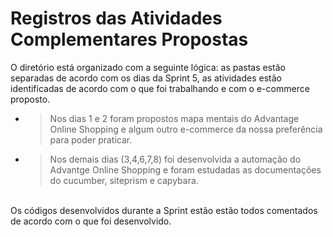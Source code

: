 # Registros das Atividades Complementares Propostas #

<p>
O diretório está organizado com a seguinte lógica: as pastas estão separadas de acordo com os dias da Sprint 5, as atividades estão identificadas de acordo com o que foi trabalhando e com o e-commerce proposto. 

- > Nos dias 1 e 2 foram propostos mapa mentais do Advantage Online Shopping e algum outro e-commerce da nossa preferência para poder praticar.
- > Nos demais dias (3,4,6,7,8) foi desenvolvida a automação do Advantge Online Shopping e foram estudadas as documentações do cucumber, siteprism e capybara.

<br>
Os códigos desenvolvidos durante a Sprint estão estão todos comentados de acordo com o que foi desenvolvido.
</p>